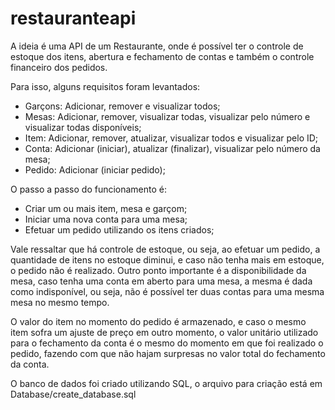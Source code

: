 # restauranteapi

A ideia é uma API de um Restaurante, onde é possível ter o controle de estoque dos itens, abertura e fechamento de contas e também o controle financeiro dos pedidos.

Para isso, alguns requisitos foram levantados:
- Garçons: Adicionar, remover e visualizar todos;
- Mesas: Adicionar, remover, visualizar todas, visualizar pelo número e visualizar todas disponíveis;
- Item: Adicionar, remover, atualizar, visualizar todos e visualizar pelo ID;
- Conta: Adicionar (iniciar), atualizar (finalizar), visualizar pelo número da mesa;
- Pedido: Adicionar (iniciar pedido);

O passo a passo do funcionamento é:
- Criar um ou mais item, mesa e garçom;
- Iniciar uma nova conta para uma mesa;
- Efetuar um pedido utilizando os itens criados;

Vale ressaltar que há controle de estoque, ou seja, ao efetuar um pedido, a quantidade de itens no estoque diminui, e caso não tenha mais em estoque, o pedido não é realizado. Outro ponto importante é a disponibilidade da mesa, caso tenha uma conta em aberto para uma mesa, a mesma é dada como indisponível, ou seja, não é possível ter duas contas para uma mesma mesa no mesmo tempo.

O valor do item no momento do pedido é armazenado, e caso o mesmo item sofra um ajuste de preço em outro momento, o valor unitário utilizado para o fechamento da conta é o mesmo do momento em que foi realizado o pedido, fazendo com que não hajam surpresas no valor total do fechamento da conta.

O banco de dados foi criado utilizando SQL, o arquivo para criação está em Database/create_database.sql

